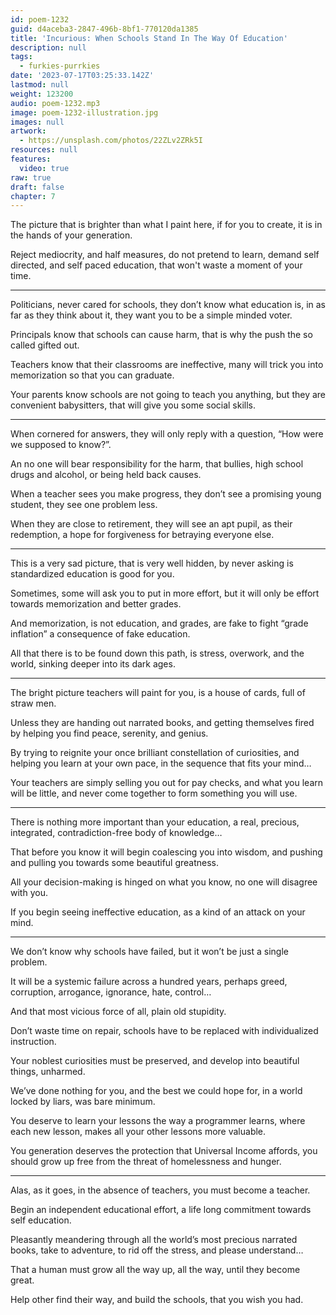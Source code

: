 ```yaml
---
id: poem-1232
guid: d4aceba3-2847-496b-8bf1-770120da1385
title: 'Incurious: When Schools Stand In The Way Of Education'
description: null
tags:
  - furkies-purrkies
date: '2023-07-17T03:25:33.142Z'
lastmod: null
weight: 123200
audio: poem-1232.mp3
image: poem-1232-illustration.jpg
images: null
artwork:
  - https://unsplash.com/photos/22ZLv2ZRk5I
resources: null
features:
  video: true
raw: true
draft: false
chapter: 7
---
```


The picture that is brighter than what I paint here,
if for you to create, it is in the hands of your generation.

Reject mediocrity, and half measures, do not pretend to learn,
demand self directed, and self paced education, that won't waste a moment of your time.

---

Politicians, never cared for schools, they don’t know what education is,
in as far as they think about it, they want you to be a simple minded voter.

Principals know that schools can cause harm,
that is why the push the so called gifted out.

Teachers know that their classrooms are ineffective,
many will trick you into memorization so that you can graduate.

Your parents know schools are not going to teach you anything,
but they are convenient babysitters, that will give you some social skills.

---

When cornered for answers, they will only reply with a question,
“How were we supposed to know?”.

An no one will bear responsibility for the harm,
that bullies, high school drugs and alcohol, or being held back causes.

When a teacher sees you make progress, they don’t see a promising young student,
they see one problem less.

When they are close to retirement, they will see an apt pupil,
as their redemption, a hope for forgiveness for betraying everyone else.

---

This is a very sad picture, that is very well hidden,
by never asking is standardized education is good for you.

Sometimes, some will ask you to put in more effort,
but it will only be effort towards memorization and better grades.

And memorization, is not education,
and grades, are fake to fight “grade inflation” a consequence of fake education.

All that there is to be found down this path, is stress, overwork,
and the world, sinking deeper into its dark ages.

---

The bright picture teachers will paint for you,
is a house of cards, full of straw men.

Unless they are handing out narrated books,
and getting themselves fired by helping you find peace, serenity, and genius.

By trying to reignite your once brilliant constellation of curiosities,
and helping you learn at your own pace, in the sequence that fits your mind…

Your teachers are simply selling you out for pay checks,
and what you learn will be little, and never come together to form something you will use.

---

There is nothing more important than your education,
a real, precious, integrated, contradiction-free body of knowledge…

That before you know it will begin coalescing you into wisdom,
and pushing and pulling you towards some beautiful greatness.

All your decision-making is hinged on what you know,
no one will disagree with you.

If you begin seeing ineffective education,
as a kind of an attack on your mind.

---

We don’t know why schools have failed,
but it won’t be just a single problem.

It will be a systemic failure across a hundred years,
perhaps greed, corruption, arrogance, ignorance, hate, control…

And that most vicious force of all,
plain old stupidity.

Don’t waste time on repair,
schools have to be replaced with individualized instruction.

Your noblest curiosities must be preserved,
and develop into beautiful things, unharmed.

We’ve done nothing for you,
and the best we could hope for, in a world locked by liars, was bare minimum.

You deserve to learn your lessons the way a programmer learns,
where each new lesson, makes all your other lessons more valuable.

You generation deserves the protection that Universal Income affords,
you should grow up free from the threat of homelessness and hunger.

---

Alas, as it goes, in the absence of teachers,
you must become a teacher.

Begin an independent educational effort,
a life long commitment towards self education.

Pleasantly meandering through all the world’s most precious narrated books,
take to adventure, to rid off the stress, and please understand…

That a human must grow all the way up,
all the way, until they become great.

Help other find their way,
and build the schools, that you wish you had.
